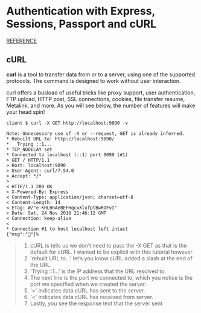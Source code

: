 # Authentication with Express, Sessions, Passport and cURL

[REFERENCE](https://medium.com/@evangow/server-authentication-basics-express-sessions-passport-and-curl-359b7456003d)

## cURL

**curl** is a tool to transfer data from or to a server, using one of the supported protocols. The command is designed to work without user interaction.

curl offers a busload of useful tricks like proxy support, user authentication, FTP upload, HTTP post, SSL connections, cookies, file transfer resume, Metalink, and more. As you will see below, the number of features will make your head spin!

`client $ curl -X GET http://localhost:9090 -v`

```
Note: Unnecessary use of -X or --request, GET is already inferred.
* Rebuilt URL to: http://localhost:9090/
*   Trying ::1...
* TCP_NODELAY set
* Connected to localhost (::1) port 9090 (#1)
> GET / HTTP/1.1
> Host: localhost:9090
> User-Agent: curl/7.54.0
> Accept: */*
>
< HTTP/1.1 200 OK
< X-Powered-By: Express
< Content-Type: application/json; charset=utf-8
< Content-Length: 14
< ETag: W/"e-KHLHnAeBEFHqcxXlxfptBwROFvI"
< Date: Sat, 24 Nov 2018 21:46:12 GMT
< Connection: keep-alive
<
* Connection #1 to host localhost left intact
{"msg":"👋"}%
```

> 1. cURL is tells us we don’t need to pass the -X GET as that is the default for cURL. I wanted to be explicit with this tutorial however.
> 2. 'rebuilt URL to…' let’s you know cURL added a slash at the end of the URL.
> 3. 'Trying ::1…' is the IP address that the URL resolved to.
> 4. The next line is the port we connected to, which you notice is the port we specified when we created the server.
> 5. '>' indicates data cURL has sent to the server.
> 6. '<' indicates data cURL has received from server.
> 7. Lastly, you see the response text that the server sent
